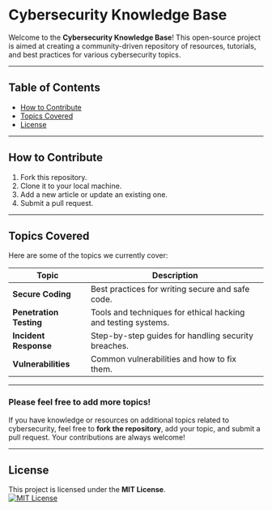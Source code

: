 # Cybersecurity Knowledge Base

Welcome to the **Cybersecurity Knowledge Base**! This open-source project is aimed at creating a community-driven repository of resources, tutorials, and best practices for various cybersecurity topics.

---

## Table of Contents
- [How to Contribute](#-how-to-contribute)
- [Topics Covered](#-topics-covered)
- [License](#-license)

---

## How to Contribute
1. Fork this repository.
2. Clone it to your local machine.
3. Add a new article or update an existing one.
4. Submit a pull request.

---

## Topics Covered

Here are some of the topics we currently cover:

| Topic               | Description                                                |
|---------------------|------------------------------------------------------------|
| **Secure Coding**    | Best practices for writing secure and safe code.           |
| **Penetration Testing** | Tools and techniques for ethical hacking and testing systems. |
| **Incident Response** | Step-by-step guides for handling security breaches.       |
| **Vulnerabilities**  | Common vulnerabilities and how to fix them.                |

---

### **Please feel free to add more topics!**
If you have knowledge or resources on additional topics related to cybersecurity, feel free to **fork the repository**, add your topic, and submit a pull request. Your contributions are always welcome!

---

## **License**
This project is licensed under the **MIT License**.  
[![MIT License](https://img.shields.io/badge/license-MIT-blue.svg)](https://opensource.org/licenses/MIT)

